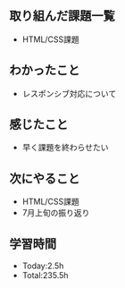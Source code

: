## 取り組んだ課題一覧
- HTML/CSS課題
  
## わかったこと
- レスポンシブ対応について
  
## 感じたこと
- 早く課題を終わらせたい
  
## 次にやること
- HTML/CSS課題
- 7月上旬の振り返り
  
## 学習時間
- Today:2.5h
- Total:235.5h
